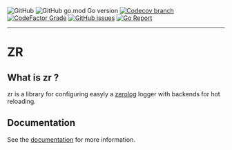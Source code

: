 ![GitHub](https://img.shields.io/github/license/azrod/zr?style=for-the-badge) ![GitHub go.mod Go version](https://img.shields.io/github/go-mod/go-version/azrod/zr?style=for-the-badge) [![Codecov branch](https://img.shields.io/codecov/c/github/azrod/zr/main?style=for-the-badge)](https://codecov.io/gh/azrod/zr) [![CodeFactor Grade](https://img.shields.io/codefactor/grade/github/azrod/zr?style=for-the-badge)](https://www.codefactor.io/repository/github/azrod/zr) [![GitHub issues](https://img.shields.io/github/issues/azrod/zr?style=for-the-badge)](https://github.com/azrod/zr/issues) [![Go Report](https://goreportcard.com/badge/github.com/gojp/goreportcard?style=for-the-badge)](https://goreportcard.com/report/github.com/azrod/zr)

****

# ZR

## What is zr ?

zr is a library for configuring easyly a [zerolog](https://github.com/rs/zerolog) logger with backends for hot reloading.

## Documentation 

See the [documentation](https://azrod.github.io/zr/) for more information.